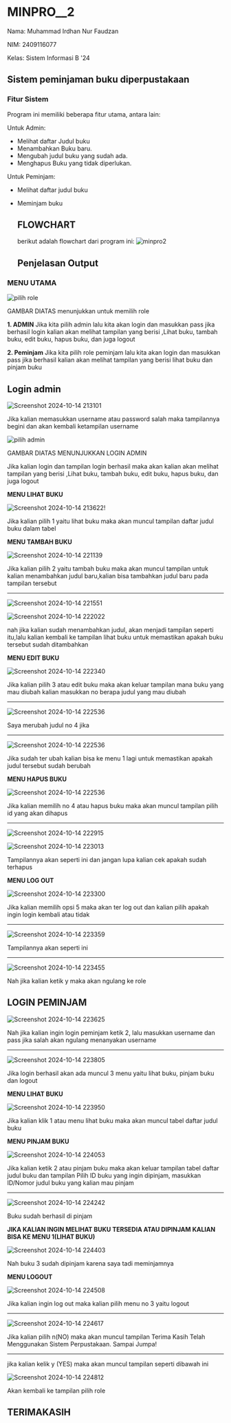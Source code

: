 # MINPRO__2
Nama: Muhammad Irdhan Nur Faudzan

NIM: 2409116077

Kelas: Sistem Informasi B '24

## Sistem peminjaman buku diperpustakaan

### Fitur Sistem
Program ini memiliki beberapa fitur utama, antara lain:

Untuk Admin:
- Melihat daftar Judul buku 
- Menambahkan Buku baru.
- Mengubah judul buku yang sudah ada.
- Menghapus Buku yang tidak diperlukan.


Untuk Peminjam:
- Melihat daftar judul buku
- Meminjam buku

  ## FLOWCHART

  berikut adalah flowchart dari program ini:
![minpro2](https://github.com/user-attachments/assets/32cf8996-359b-484f-9f13-bdd140ccc89f)


  ## Penjelasan Output
### MENU UTAMA

![pilih role](https://github.com/user-attachments/assets/461f5c06-2a74-4c68-b851-16cd391c7574)

GAMBAR DIATAS menunjukkan untuk memilih role

**1. ADMIN**
Jika kita pilih admin lalu kita akan login dan masukkan pass jika berhasil login kalian akan melihat tampilan yang berisi ,Lihat buku, tambah buku, edit buku, hapus buku, dan juga logout

**2. Peminjam**
Jika kita pilih role peminjam lalu kita akan login dan masukkan pass jika berhasil kalian akan melihat tampilan yang berisi lihat buku dan pinjam buku

## Login admin

![Screenshot 2024-10-14 213101](https://github.com/user-attachments/assets/18f8ce00-ebfc-4e0c-afbe-62b9b3e78707)

Jika kalian memasukkan username atau password salah maka tampilannya begini dan akan kembali ketampilan username



![pilih admin](https://github.com/user-attachments/assets/a51ac1d2-0fc7-4063-9043-ff4a58c039a7)

GAMBAR DIATAS MENUNJUKKAN LOGIN ADMIN

Jika kalian login dan tampilan login berhasil maka akan kalian akan melihat tampilan yang berisi ,Lihat buku, tambah buku, edit buku, hapus buku, dan juga logout


**MENU LIHAT BUKU**

![Screenshot 2024-10-14 213622](https://github.com/user-attachments/assets/efe3a2a2-609b-471a-adc9-087e82428c55)!


Jika kalian pilih 1 yaitu lihat buku maka akan muncul tampilan daftar judul buku dalam tabel

**MENU TAMBAH BUKU**

![Screenshot 2024-10-14 221139](https://github.com/user-attachments/assets/06163ffc-9345-46c5-8e7a-c7339c103464)

Jika kalian pilih 2 yaitu tambah buku maka akan muncul tampilan untuk kalian menambahkan judul baru,kalian bisa tambahkan judul baru pada tampilan tersebut
___________________________________________________________________________________________________________________________________________________________

![Screenshot 2024-10-14 221551](https://github.com/user-attachments/assets/f666f37e-3c52-4512-8979-5dc81cb4a1b4)  

![Screenshot 2024-10-14 222022](https://github.com/user-attachments/assets/767fbb00-61ef-4793-bb6c-b4dbc298a844)

nah jika kalian sudah menambahkan judul, akan menjadi tampilan seperti itu,lalu kalian kembali ke tampilan lihat buku untuk memastikan apakah buku tersebut sudah ditambahkan

**MENU EDIT BUKU**

![Screenshot 2024-10-14 222340](https://github.com/user-attachments/assets/2fc4b262-dca8-4663-a6c5-32a56fc8ab3c)

Jika kalian pilih 3 atau edit buku maka akan keluar tampilan mana buku yang mau diubah kalian masukkan no berapa judul yang mau diubah
______________________________________________________________________________________________________________________________________

![Screenshot 2024-10-14 222536](https://github.com/user-attachments/assets/93128fc2-940b-40fb-8092-c6d12dafb3d8)

Saya merubah judul no 4 jika 
____________________________

![Screenshot 2024-10-14 222536](https://github.com/user-attachments/assets/818815df-7fe7-40fc-9716-b2e3262d73c6)

Jika sudah ter ubah kalian bisa ke menu 1 lagi untuk memastikan apakah judul tersebut sudah berubah

**MENU HAPUS BUKU**

![Screenshot 2024-10-14 222536](https://github.com/user-attachments/assets/6600f3c4-6a53-4bf6-81f1-39729157774c)

Jika kalian memilih no 4 atau hapus buku maka akan muncul tampilan pilih id yang akan dihapus
_____________________________________________________________________________________________

![Screenshot 2024-10-14 222915](https://github.com/user-attachments/assets/40ed2565-29f6-496a-a4e9-71f7d054f9a6)

![Screenshot 2024-10-14 223013](https://github.com/user-attachments/assets/16dd84ce-78a6-4103-9f06-5bdfdf3f046c)


Tampilannya akan seperti ini dan jangan lupa kalian cek apakah sudah terhapus 

**MENU LOG OUT**

![Screenshot 2024-10-14 223300](https://github.com/user-attachments/assets/cb4ae2e4-413f-4655-825c-01ba796a030c)

Jika  kalian memilih opsi 5 maka akan ter log out dan kalian pilih apakah ingin login kembali atau tidak
________________________________________________________________________________________________________

![Screenshot 2024-10-14 223359](https://github.com/user-attachments/assets/85269499-58c0-4645-ab0b-d0464476040b)

Tampilannya akan seperti ini
____________________________

![Screenshot 2024-10-14 223455](https://github.com/user-attachments/assets/0b107bc3-2805-41d8-8584-f00ecdfd5dd7)

Nah jika kalian ketik y maka akan ngulang ke role

## LOGIN PEMINJAM

![Screenshot 2024-10-14 223625](https://github.com/user-attachments/assets/7d115e25-7baa-404a-b727-ff10cbf33322)

Nah jika kalian ingin login peminjam ketik 2, lalu masukkan username dan pass jika salah akan ngulang menanyakan username
_________________________________________________________________________________________________________________________

![Screenshot 2024-10-14 223805](https://github.com/user-attachments/assets/846cbf2c-e830-4da4-873b-b17c2e371894)

Jika login berhasil akan ada muncul 3 menu yaitu lihat buku, pinjam buku dan logout

**MENU LIHAT BUKU**

![Screenshot 2024-10-14 223950](https://github.com/user-attachments/assets/ef5ad01c-c392-4f3c-ae1a-0fb90fbdeabc)

Jika kalian klik 1 atau menu lihat buku maka akan muncul tabel daftar judul buku

**MENU PINJAM BUKU**

![Screenshot 2024-10-14 224053](https://github.com/user-attachments/assets/21ea4c2a-071b-4f42-bc91-15704ca279c3)

Jika kalian ketik 2 atau pinjam buku maka akan keluar tampilan tabel daftar judul buku dan tampilan Pilih ID buku yang ingin dipinjam, masukkan ID/Nomor judul buku yang kalian mau pinjam
__________________________________________________________________________________________________________________________________________________________________________________________

![Screenshot 2024-10-14 224242](https://github.com/user-attachments/assets/39c7d139-5851-4bdc-b3c2-e6489a60ffae)

Buku sudah berhasil di pinjam

**JIKA KALIAN INGIN MELIHAT BUKU TERSEDIA ATAU DIPINJAM KALIAN BISA KE MENU 1(LIHAT BUKU)**

![Screenshot 2024-10-14 224403](https://github.com/user-attachments/assets/0d58801c-bfc9-4e6b-82c7-46fe79586e08)

Nah buku 3 sudah dipinjam karena saya tadi meminjamnya

**MENU LOGOUT**

![Screenshot 2024-10-14 224508](https://github.com/user-attachments/assets/7375c12d-7141-47d6-9dc9-d04557e7cc7b)

Jika kalian ingin log out maka kalian pilih menu no 3 yaitu logout
__________________________________________________________________

![Screenshot 2024-10-14 224617](https://github.com/user-attachments/assets/31ad9be7-ad0f-407c-84c5-beee2ffb8076)

Jika kalian pilih n(NO) maka akan muncul tampilan Terima Kasih Telah Menggunakan Sistem Perpustakaan.
Sampai Jumpa!
_____________________________________________________________________________________________________

jika kalian kelik y (YES) maka akan muncul tampilan seperti dibawah ini

![Screenshot 2024-10-14 224812](https://github.com/user-attachments/assets/3ded5c32-0677-463a-9b9c-cb083789b86c)

Akan kembali ke tampilan pilih role

## TERIMAKASIH





